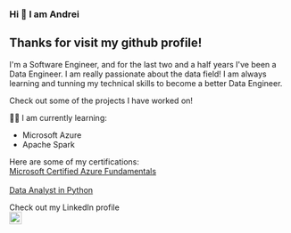 ### Hi 👋 I am Andrei

## Thanks for visit my github profile!

I'm a Software Engineer, and for the last two and a half years I've been a Data Engineer. I am really passionate about the data field! I am always learning and tunning my technical skills to become a better Data Engineer.

Check out some of the projects I have worked on!

👨‍🎓 I am currently learning:
- Microsoft Azure
- Apache Spark

Here are some of my certifications:
<br>
<a href="https://www.credly.com/badges/c0fd4988-36d1-40dd-a51d-d24921ff36df/linked_in_profile">Microsoft Certified Azure Fundamentals</a>
</br>
<br>
<a href="https://app.dataquest.io/verify_cert/TQK5SPXHNFVQ37IF65RQ/">Data Analyst in Python</a>
</br>





Check out my LinkedIn profile
<br/>
<a href="https://www.linkedin.com/in/gzamora17/">
<img align="left" alt="Andrei Zamora" width="22px" src="https://cdn.jsdelivr.net/npm/simple-icons@v3/icons/linkedin.svg" />
<br />
